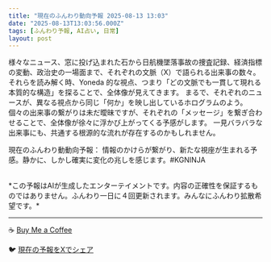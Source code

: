 ```yaml
---
title: "現在のふんわり動向予報 2025-08-13 13:03"
date: "2025-08-13T13:03:56.000Z"
tags: [ふんわり予報, AI占い, 日常]
layout: post
---
```


様々なニュース、窓に投げ込まれた石から日航機墜落事故の捜査記録、経済指標の変動、政治史の一場面まで、それぞれの文脈（X）で語られる出来事の数々。  それらを読み解く時、Yoneda 的な視点、つまり「どの文脈でも一貫して現れる本質的な構造」を探ることで、全体像が見えてきます。  まるで、それぞれのニュースが、異なる視点から同じ「何か」を映し出しているホログラムのよう。  個々の出来事の繋がりは未だ曖昧ですが、それぞれの「メッセージ」を繋ぎ合わせることで、全体像が徐々に浮かび上がってくる予感がします。  一見バラバラな出来事にも、共通する根源的な流れが存在するのかもしれません。


現在のふんわり動動向予報：
情報のかけらが繋がり、新たな視座が生まれる予感。静かに、しかし確実に変化の兆しを感じます。#KGNINJA

<br>
*この予報はAIが生成したエンターテイメントです。内容の正確性を保証するものではありません。ふんわり一日に４回更新されます。みんなにふんわり拡散希望です。*

---
☕️ [Buy Me a Coffee](https://www.buymeacoffee.com/kgninja)

🐦 [現在の予報をXでシェア](https://twitter.com/intent/tweet?text=%E7%8F%BE%E5%9C%A8%E3%81%AE%E3%81%B5%E3%82%93%E3%82%8F%E3%82%8A%E4%BA%88%E5%A0%B1%3A%20%E3%80%8C%E6%A7%98%E3%80%85%E3%81%AA%E3%83%8B%E3%83%A5%E3%83%BC%E3%82%B9%E3%80%81%E7%AA%93%E3%81%AB%E6%8A%95%E3%81%92%E8%BE%BC%E3%81%BE%E3%82%8C%E3%81%9F%E7%9F%B3%E3%81%8B%E3%82%89%E6%97%A5%E8%88%AA%E6%A9%9F%E5%A2%9C%E8%90%BD%E4%BA%8B%E6%95%85%E3%81%AE%E6%8D%9C%E6%9F%BB%E8%A8%98%E9%8C%B2%E3%80%81%E7%B5%8C%E6%B8%88%E6%8C%87%E6%A8%99%E3%81%AE%E5%A4%89%E5%8B%95%E3%80%81%E6%94%BF%E6%B2%BB%E5%8F%B2%E3%81%AE%E4%B8%80%E5%A0%B4%E9%9D%A2%E3%81%BE%E3%81%A7%E3%80%81%E3%81%9D%E3%82%8C%E3%81%9E%E3%82%8C%E3%81%AE%E6%96%87%E8%84%88%EF%BC%88X%EF%BC%89%E3%81%A7%E8%AA%9E%E3%82%89%E3%82%8C%E3%82%8B%E5%87%BA%E6%9D%A5%E4%BA%8B%E3%81%AE%E6%95%B0%E3%80%85%E3%80%82%E3%80%8D%23KGNINJA%20%E7%B6%9A%E3%81%8D%E3%81%AF%E3%83%96%E3%83%AD%E3%82%B0%E3%81%A7%EF%BC%81%F0%9F%91%87&url=https%3A%2F%2Fkg-ninja.github.io%2FFunwariyoso%2F)
